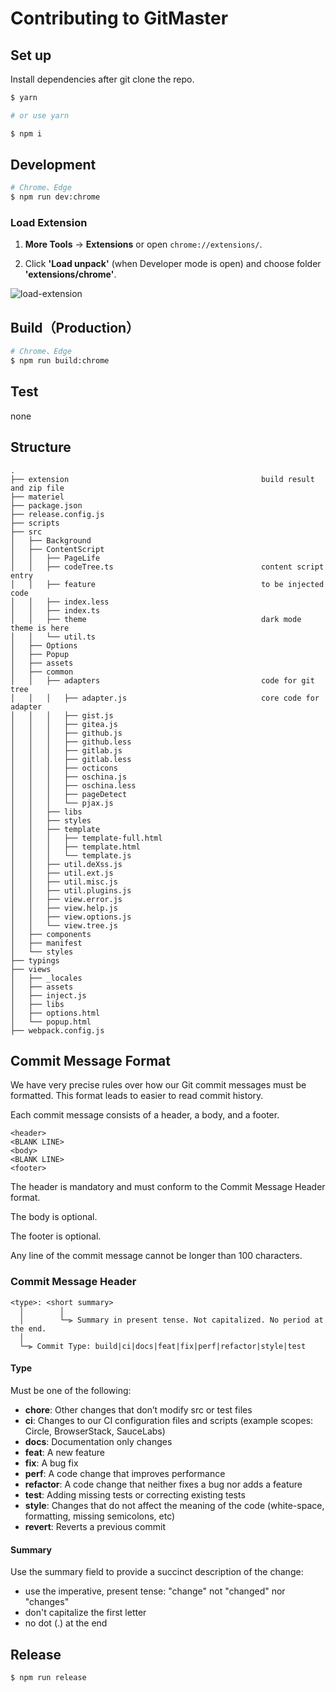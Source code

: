 # Contributing to GitMaster

## Set up

Install dependencies after git clone the repo.

```bash
$ yarn

# or use yarn

$ npm i
```

## Development

```bash
# Chrome、Edge
$ npm run dev:chrome
```

### Load Extension

1. **More Tools** -> **Extensions** or open `chrome://extensions/`.

2. Click **'Load unpack'** (when Developer mode is open) and choose folder **'extensions/chrome'**.

![load-extension](https://i.loli.net/2020/10/30/94gn5swiYh76BfU.png)

## Build（Production）

```bash
# Chrome、Edge
$ npm run build:chrome
```

## Test

none

## Structure

```
.
├── extension                                           build result and zip file
├── materiel
├── package.json
├── release.config.js
├── scripts
├── src
│   ├── Background
│   ├── ContentScript
│   │   ├── PageLife
│   │   ├── codeTree.ts                                 content script entry
│   │   ├── feature                                     to be injected code
│   │   ├── index.less
│   │   ├── index.ts
│   │   ├── theme                                       dark mode theme is here
│   │   └── util.ts
│   ├── Options
│   ├── Popup
│   ├── assets
│   ├── common
│   │   ├── adapters                                    code for git tree
│   │   │   ├── adapter.js                              core code for adapter
│   │   │   ├── gist.js
│   │   │   ├── gitea.js
│   │   │   ├── github.js
│   │   │   ├── github.less
│   │   │   ├── gitlab.js
│   │   │   ├── gitlab.less
│   │   │   ├── octicons
│   │   │   ├── oschina.js
│   │   │   ├── oschina.less
│   │   │   ├── pageDetect
│   │   │   └── pjax.js
│   │   ├── libs
│   │   ├── styles
│   │   ├── template
│   │   │   ├── template-full.html
│   │   │   ├── template.html
│   │   │   └── template.js
│   │   ├── util.deXss.js
│   │   ├── util.ext.js
│   │   ├── util.misc.js
│   │   ├── util.plugins.js
│   │   ├── view.error.js
│   │   ├── view.help.js
│   │   ├── view.options.js
│   │   └── view.tree.js
│   ├── components
│   ├── manifest
│   └── styles
├── typings
├── views
│   ├── _locales
│   ├── assets
│   ├── inject.js
│   ├── libs
│   ├── options.html
│   └── popup.html
├── webpack.config.js
```

## Commit Message Format

We have very precise rules over how our Git commit messages must be formatted. This format leads to easier to read commit history.

Each commit message consists of a header, a body, and a footer.

```
<header>
<BLANK LINE>
<body>
<BLANK LINE>
<footer>
```

The header is mandatory and must conform to the Commit Message Header format.

The body is optional.

The footer is optional.

Any line of the commit message cannot be longer than 100 characters.

### Commit Message Header

```
<type>: <short summary>
  │        │
  │        └─⫸ Summary in present tense. Not capitalized. No period at the end.
  │
  └─⫸ Commit Type: build|ci|docs|feat|fix|perf|refactor|style|test
```

#### Type

Must be one of the following:

* **chore**: Other changes that don’t modify src or test files
* **ci**: Changes to our CI configuration files and scripts (example scopes: Circle, BrowserStack, SauceLabs)
* **docs**: Documentation only changes
* **feat**: A new feature
* **fix**: A bug fix
* **perf**: A code change that improves performance
* **refactor**: A code change that neither fixes a bug nor adds a feature
* **test**: Adding missing tests or correcting existing tests
* **style**: Changes that do not affect the meaning of the code (white-space, formatting, missing semicolons, etc)
* **revert**: Reverts a previous commit

#### Summary

Use the summary field to provide a succinct description of the change:

* use the imperative, present tense: "change" not "changed" nor "changes"
* don't capitalize the first letter
* no dot (.) at the end

## Release

```bash
$ npm run release
```
